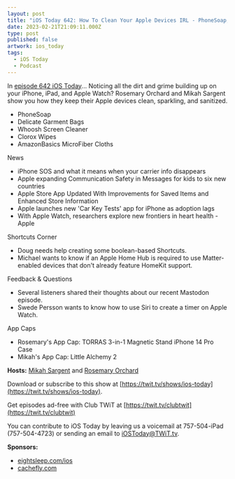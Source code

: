 ```yaml
---
layout: post
title: "iOS Today 642: How To Clean Your Apple Devices IRL - PhoneSoap, Microfiber Cloths, Isopropyl Alcohol, and More!"
date: 2023-02-21T21:09:11.000Z
type: post
published: false
artwork: ios_today
tags:
  - iOS Today
  - Podcast
---
```

In [episode 642 iOS Today](https://twit.tv/shows/ios-today/episodes/642)...
Noticing all the dirt and grime building up on your iPhone, iPad, and Apple Watch? Rosemary Orchard and Mikah Sargent show you how they keep their Apple devices clean, sparkling, and sanitized.

*   PhoneSoap
*   Delicate Garment Bags
*   Whoosh Screen Cleaner
*   Clorox Wipes
*   AmazonBasics MicroFiber Cloths

  
News

*   iPhone SOS and what it means when your carrier info disappears
*   Apple expanding Communication Safety in Messages for kids to six new countries
*   Apple Store App Updated With Improvements for Saved Items and Enhanced Store Information
*   Apple launches new 'Car Key Tests' app for iPhone as adoption lags
*   With Apple Watch, researchers explore new frontiers in heart health - Apple

  
Shortcuts Corner

*   Doug needs help creating some boolean-based Shortcuts.
*   Michael wants to know if an Apple Home Hub is required to use Matter-enabled devices that don't already feature HomeKit support.

  
Feedback & Questions

*   Several listeners shared their thoughts about our recent Mastodon episode.
*   Swede Persson wants to know how to use Siri to create a timer on Apple Watch.

  
App Caps

*   Rosemary's App Cap: TORRAS 3-in-1 Magnetic Stand iPhone 14 Pro Case
*   Mikah's App Cap: Little Alchemy 2

**Hosts:** [Mikah Sargent](https://twit.tv/people/mikah-sargent) and [Rosemary Orchard](https://twit.tv/people/rosemary-orchard)

Download or subscribe to this show at [https://twit.tv/shows/ios-today](https://twit.tv/shows/ios-today).

Get episodes ad-free with Club TWiT at [https://twit.tv/clubtwit](https://twit.tv/clubtwit)

You can contribute to iOS Today by leaving us a voicemail at 757-504-iPad (757-504-4723) or sending an email to [iOSToday@TWiT.tv](mailto:iOSToday@TWiT.tv).

**Sponsors:**

*   [eightsleep.com/ios](http://eightsleep.com/ios)
*   [cachefly.com](https://cachefly.com)